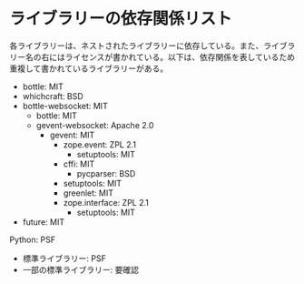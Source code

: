 # ライブラリーの依存関係リスト

各ライブラリーは、ネストされたライブラリーに依存している。また、ライブラリー名の右にはライセンスが書かれている。以下は、依存関係を表しているため重複して書かれているライブラリーがある。

- bottle: MIT
- whichcraft: BSD
- bottle-websocket: MIT
  - bottle: MIT
  - gevent-websocket: Apache 2.0
    - gevent: MIT
      - zope.event: ZPL 2.1
        - setuptools: MIT
      - cffi: MIT
        - pycparser: BSD
      - setuptools: MIT
      - greenlet: MIT
      - zope.interface: ZPL 2.1
        - setuptools: MIT
- future: MIT

Python: PSF

- 標準ライブラリー: PSF
- 一部の標準ライブラリー: 要確認
